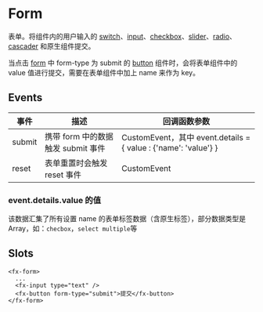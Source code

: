 # Form

表单。将组件内的用户输入的 [switch](./README.Switch.md)、[input](./README.Input.md)、[checkbox](./README.Checkbox.md)、[slider](./README.Slider.md)、[radio](./README.Radio.md)、[cascader](./README.Cascader.md) 和原生组件提交。

当点击 [form](./README.Form.md) 中 form-type 为 submit 的 [button](./README.Button.md) 组件时，会将表单组件中的 value 值进行提交，需要在表单组件中加上 name 来作为 key。

## Events

| 事件   | 描述                               | 回调函数参数                                                    |
| ------ | ---------------------------------- | --------------------------------------------------------------- |
| submit | 携带 form 中的数据触发 submit 事件 | CustomEvent，其中 event.details = { value : {'name': 'value'} } |
| reset  | 表单重置时会触发 reset 事件        | CustomEvent                                                     |

### event.details.value 的值

该数据汇集了所有设置 name 的表单标签数据（含原生标签），部分数据类型是 Array，如：`checbox`，`select multiple`等

## Slots

```
<fx-form>
  ...
  <fx-input type="text" />
  <fx-button form-type="submit">提交</fx-button>
</fx-form>
```
